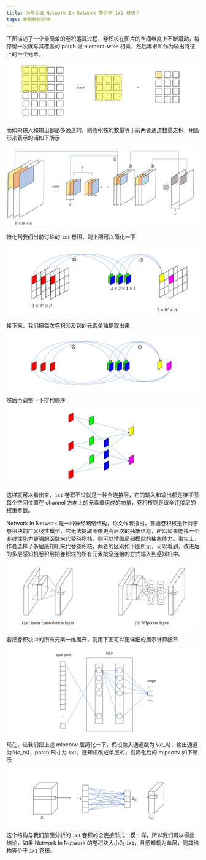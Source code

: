 ```yaml
---
title: 为什么说 Network In Network 等价于 1x1 卷积？
tags: 卷积神经网络
---
```


下图描述了一个最简单的卷积运算过程，卷积核在图片的空间维度上不断滑动，每停留一次就与其覆盖的 patch 做 element-wise 相乘，然后再求和作为输出特征上的一个元素。

![](/resources/2022-07-01-nin//nin_conv.png)

而如果输入和输出都是多通道的，则卷积核的数量等于前两者通道数量之积，用图形来表示的话如下所示

![](/resources/2022-07-01-nin//nin_conv-multi-channel.png)

特化到我们当前讨论的 `1x1` 卷积，则上图可以简化一下

![](/resources/2022-07-01-nin//nin_1x1-conv.png)

接下来，我们把每次卷积涉及到的元素单独提取出来

![](/resources/2022-07-01-nin//nin_1x1-conv-simple.png)

然后再调整一下排列顺序

![](/resources/2022-07-01-nin//nin_full-connect.png)

这样就可以看出来，`1x1` 卷积不过就是一种全连接层，它的输入和输出都是特征图每个空间位置在 channel 方向上的元素值组成的向量，卷积核则是该全连接层的权重参数。

Network In Network 是一种神经网络结构，论文作者指出，普通卷积核是针对于卷积块的广义线性模型，它无法提取图像更高层次的抽象信息，所以如果能找一个非线性能力更强的函数来代替卷积核，则可以增强局部模型的抽象能力。事实上，作者选择了多层感知机来代替卷积核，两者的区别如下图所示，可以看到，改进后的多层感知机卷积层把卷积块的所有元素按全连接的方式输入到感知机中。

![](/resources/2022-07-01-nin//nin_compare.png)

若把卷积块中的所有元素一维展开，则用下图可以更详细的展示计算细节

![](/resources/2022-07-01-nin//nin_mlpconv.png)

现在，让我们把上述 mlpconv 层简化一下，假设输入通道数为 \\(c_i\\)，输出通道为 \\(c_o\\)，patch 尺寸为 `1x1`，感知机改成单层的，则简化后的 mlpconv 如下所示
   
![](/resources/2022-07-01-nin//nin_1x1-full-connect.png)

这个结构与我们前面分析的 `1x1` 卷积的全连接形式一模一样，所以我们可以得出结论，如果 Network In Network 的卷积块大小为 `1x1`，且感知机为单层，则其结构等价于 `1x1` 卷积。